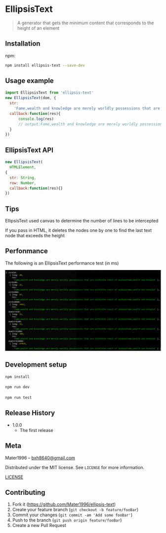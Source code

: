 # EllipsisText

> A generator that gets the minimum content that corresponds to the height of an element

## Installation

npm:

```sh
npm install ellipsis-text --save-dev
```

## Usage example

```js
import EllipsisText from 'ellipsis-text'
new EllipsisText(dom, {
  str:
    'Fame,wealth and knowledge are merely worldly possessions that are withinthe reach of anybodyFame,wealth and knowledge are merely worldly possessions that are withinthe reach of anybodyFame',
  callback:function(res){
      console.log(res) 
      // output:Fame,wealth and knowledge are merely worldly possessions that are withinthe reach of anybodyFame,wealth and knowled
  }
})
```

## EllipsisText API

```js
new EllipsisText(
  HTMLElement,
{
  str: String,
  row: Number,
  callback:function(res){}
})
```

## Tips

EllipsisText used canvas to determine the number of lines to be intercepted

If you pass in HTML, it deletes the nodes one by one to find the last text node that exceeds the height

## Perfonmance

The following is an EllipsisText performance test (in ms)

![](performance.jpg)


## Development setup

```sh
npm install

npm run dev

npm run test
```

## Release History

- 1.0.0
  - The first release

## Meta

Mater1996 – bxh8640@gmail.com

Distributed under the MIT license. See `LICENSE` for more information.

[LICENSE](https://github.com/Mater1996/ellipsis-text/blob/master/LICENSE)

## Contributing

1. Fork it (<https://github.com/Mater1996/ellipsis-text>)
2. Create your feature branch (`git checkout -b feature/fooBar`)
3. Commit your changes (`git commit -am 'Add some fooBar'`)
4. Push to the branch (`git push origin feature/fooBar`)
5. Create a new Pull Request
